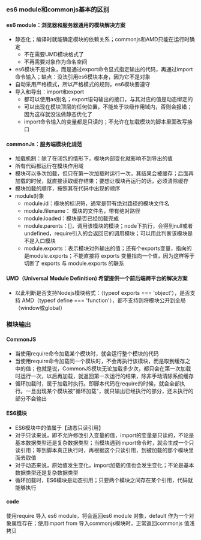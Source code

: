 ### es6 module和commonjs基本的区别
#### es6 module：浏览器和服务器通用的模块解决方案
- 静态化；编译时就能确定模块的依赖关系；commonjs和AMD只能在运行时确定
  - 不在需要UMD模块格式了
  - 不再需要对象作为命名空间
- es6模块不是对象，而是通过export命令显式指定输出的代码，再通过import命令输入；缺点：没法引用es6模块本身，因为它不是对象
- 自动采用严格模式，所以严格模式的规则，es6模块要遵守
- 导入和导出：import和export
  - 都可以使用as别名；export语句输出的接口，与其对应的值是动态绑定的
  - 可以出现在模块顶层的任何位置，不能处于块级作用域内，否则会报错；因为这样就没法做静态优化了
  - import命令输入的变量都是只读的；不允许在加载模块的脚本里面改写接口

#### commonJs：服务端模块化规范
- 加载机制：除了在闭包的情形下，模块内部变化就影响不到导出的值
- 所有代码都运行在模块作用域
- 模块可以多次加载，但只在第一次加载时运行一次，其结果会被缓存；后面再加载的时候，就直接读取缓存结果；要想让模块再运行的话，必须清除缓存
- 模块加载的顺序，按照其在代码中出现的顺序
- module对象
  - module.id：模块的标识符，通常是带有绝对路径的模块文件名
  - module.filename： 模块的文件名，带有绝对路径
  - module.loaded：模块是否已经加载完成
  - module.parents：[]，调用该模块的模块；node下执行，会得到null或者undefined，require引入的会返回它的调用模块；可以用此判断该模块是不是入口模块
  - module.exports：表示模块对外输出的值；还有个exports变量，指向的是module.exports；不能直接将 exports 变量指向一个值，因为这样等于切断了 exports 与 module.exports 的联系

#### UMD（Universal Module Definition) 希望提供一个前后端跨平台的解决方案
- 以此判断是否支持Nodejs模块格式：（typeof exports === 'object'），是否支持 AMD（typeof define === 'function'），都不支持则将模块公开到全局（window或global）

### 模块输出
#### CommonJS
- 当使用require命令加载某个模块时，就会运行整个模块的代码
- 当使用require命令加载同一个模块时，不会再执行该模块，而是取到缓存之中的值；也就是说，CommonJS模块无论加载多少次，都只会在第一次加载时运行一次，以后再加载，就返回第一次运行的结果，除非手动清除系统缓存
- 循环加载时，属于加载时执行。即脚本代码在require的时候，就会全部执行。一旦出现某个模块被"循环加载"，就只输出已经执行的部分，还未执行的部分不会输出

#### ES6模块
- ES6模块中的值属于【动态只读引用】
- 对于只读来说，即不允许修改引入变量的值，import的变量是只读的，不论是基本数据类型还是复杂数据类型；当模块遇到import命令时，就会生成一个只读引用；等到脚本真正执行时，再根据这个只读引用，到被加载的那个模块里面去取值
- 对于动态来说，原始值发生变化，import加载的值也会发生变化；不论是基本数据类型还是复杂数据类型
- 循环加载时，ES6模块是动态引用；只要两个模块之间存在某个引用，代码就能够执行

#### code
使用require 导入 es6 module，将会返回es6 module 对象，default 作为一个对象属性存在；使用import from 导入commonjs模块时，正常返回commonjs 值浅拷贝
